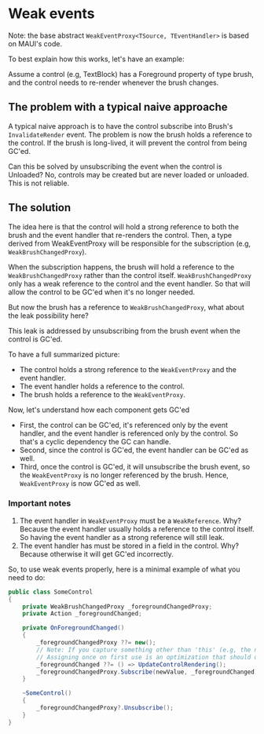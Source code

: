 # Weak events

Note: the base abstract `WeakEventProxy<TSource, TEventHandler>` is based on MAUI's code.

To best explain how this works, let's have an example:

Assume a control (e.g, TextBlock) has a Foreground property of type brush, and the control needs to re-render whenever the brush changes.

## The problem with a typical naive approache

A typical naive approach is to have the control subscribe into Brush's `InvalidateRender` event. The problem is now the brush holds a reference to the control.
If the brush is long-lived, it will prevent the control from being GC'ed.

Can this be solved by unsubscribing the event when the control is Unloaded? No, controls may be created but are never loaded or unloaded. This is not reliable.

## The solution

The idea here is that the control will hold a strong reference to both the brush and the event handler that re-renders the control.
Then, a type derived from WeakEventProxy will be responsible for the subscription (e.g, `WeakBrushChangedProxy`).

When the subscription happens, the brush will hold a reference to the `WeakBrushChangedProxy` rather than the control itself.
`WeakBrushChangedProxy` only has a weak reference to the control and the event handler. So that will allow the control to be GC'ed when it's no longer needed.

But now the brush has a reference to `WeakBrushChangedProxy`, what about the leak possibility here?

This leak is addressed by unsubscribing from the brush event when the control is GC'ed.

To have a full summarized picture:

- The control holds a strong reference to the `WeakEventProxy` and the event handler.
- The event handler holds a reference to the control.
- The brush holds a reference to the `WeakEventProxy`.

Now, let's understand how each component gets GC'ed

- First, the control can be GC'ed, it's referenced only by the event handler, and the event handler is referenced only by the control. So that's a cyclic dependency the GC can handle.
- Second, since the control is GC'ed, the event handler can be GC'ed as well.
- Third, once the control is GC'ed, it will unsubscribe the brush event, so the `WeakEventProxy` is no longer referenced by the brush. Hence, `WeakEventProxy` is now GC'ed as well.

### Important notes

1. The event handler in `WeakEventProxy` must be a `WeakReference`. Why? Because the event handler usually holds a reference to the control itself. So having the event handler as a strong reference will still leak.
2. The event handler has must be stored in a field in the control. Why? Because otherwise it will get GC'ed incorrectly.

So, to use weak events properly, here is a minimal example of what you need to do:

```csharp
public class SomeControl
{
    private WeakBrushChangedProxy _foregroundChangedProxy;
    private Action _foregroundChanged;

    private OnForegroundChanged()
    {
        _foregroundChangedProxy ??= new();
        // Note: If you capture something other than 'this' (e.g, the new brush value), then don't use `??=` and always assign a new handler.
        // Assigning once on first use is an optimization that should only be used when the handler doesn't capture a state that may change.
        _foregroundChanged ??= () => UpdateControlRendering();
        _foregroundChangedProxy.Subscribe(newValue, _foregroundChanged);
    }

    ~SomeControl()
    {
        _foregroundChangedProxy?.Unsubscribe();
    }
}

```

